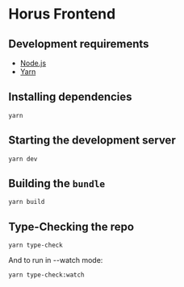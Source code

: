 # Horus Frontend

## Development requirements

 - [Node.js]("https://nodejs.org/en/")
 - [Yarn]("https://yarnpkg.com/en/docs/install)

## Installing dependencies

```shell
yarn
```

## Starting the development server

```shell
yarn dev
```

## Building the `bundle`

```shell
yarn build
```

## Type-Checking the repo

```shell
yarn type-check
```

And to run in --watch mode:

```shell
yarn type-check:watch
```
